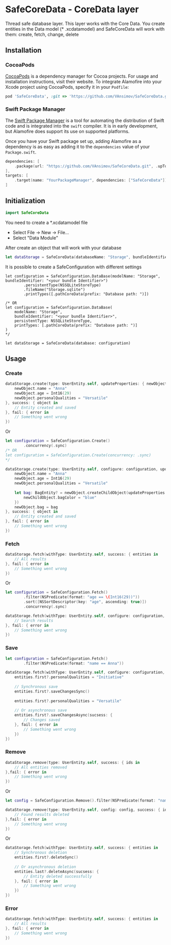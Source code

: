 # SafeCoreData - CoreData layer

Thread safe database layer. This layer works with the Core Data. You create entities in the Data model (* .xcdatamodel) and SafeCoreData will work with them: create, fetch, change, delete

## Installation

### CocoaPods

[CocoaPods](https://cocoapods.org) is a dependency manager for Cocoa projects. For usage and installation instructions, visit their website. To integrate Alamofire into your Xcode project using CocoaPods, specify it in your `Podfile`:

```ruby
pod 'SafeCoreData', :git => 'https://github.com/VAnsimov/SafeCoreData.git', :tag => '0.1.1'
```

### Swift Package Manager

The [Swift Package Manager](https://swift.org/package-manager/) is a tool for automating the distribution of Swift code and is integrated into the `swift` compiler. It is in early development, but Alamofire does support its use on supported platforms.

Once you have your Swift package set up, adding Alamofire as a dependency is as easy as adding it to the `dependencies` value of your `Package.swift`.

```swift
dependencies: [
    .package(url: "https://github.com/VAnsimov/SafeCoreData.git", .upToNextMajor(from: "0.1.1"))
],
targets: [
    .target(name: "YourPackageManager", dependencies: ["SafeCoreData"]),
]
```


## Initialization


```swift
import SafeCoreData
```

You need to create a *.xcdatamodel file
- Select File -> New -> File...
- Select "Data Module"

After сreate an object that will work with your database


```swift
let dataStorage = SafeCoreData(databaseName: "Storage", bundleIdentifier: "<your bundle Identifier>")
```

It is possible to create a SafeConfiguration with different settings

```swif
let configuration = SafeConfiguration.DataBase(modelName: "Storage", bundleIdentifier: "<your bundle Identifier>")
        .persistentType(NSSQLiteStoreType)
        .fileName("Storage.sqlite")
        .printTypes([.pathCoreData(prefix: "Database path: ")])

/* OR
let configuration = SafeConfiguration.DataBase(
    modelName: "Storage",
    bundleIdentifier: "<your bundle Identifier>",
    persistentType: NSSQLiteStoreType,
    printTypes: [.pathCoreData(prefix: "Database path: ")]
)
*/

let dataStorage = SafeCoreData(database: configuration)
```

## Usage

### Create

```swift
dataStorage.create(type: UserEntity.self, updateProperties: { newObject in
    newObject.name = "Anna"
    newObject.age = Int16(29)
    newObject.personalQualities = "Versatile"
}, success: { object in
    // Entity created and saved
}, fail: { error in 
    // Something went wrong
})
```

Or

```swift
let configuration = SafeConfiguration.Create()
        .concurrency(.sync)
/* OR
let configuration = SafeConfiguration.Create(concurrency: .sync) 
*/

dataStorage.create(type: UserEntity.self, configure: configuration, updateProperties: { newObject in
    newObject.name = "Anna"
    newObject.age = Int16(29)
    newObject.personalQualities = "Versatile"
    
    let bag: BagEntity? = newObject.createChildObject(updateProperties: { newChildObject in
        newChildObject.bagColor = "blue"
    })
    newObject.bag = bag
}, success: { object in
    // Entity created and saved
}, fail: { error in 
    // Something went wrong
})
```

### Fetch

```swift
dataStorage.fetch(withType: UserEntity.self, success: { entities in
    // All results
}, fail: { error in 
    // Something went wrong
})
```

Or

```swift
let configuration = SafeConfiguration.Fetch()
        .filter(NSPredicate(format: "age == \(Int16(29))"))
        .sort([NSSortDescriptor(key: "age", ascending: true)])
        .concurrency(.sync)

dataStorage.fetch(withType: UserEntity.self, configure: configuration, success: { entities in
    // Search results
}, fail: { error in 
    // Something went wrong
})
```

### Save


```swift
let configuration = SafeConfiguration.Fetch()
        .filter(NSPredicate(format: "name == Anna"))

dataStorage.fetch(withType: UserEntity.self, configure: configuration, success: { entities in
    entities.first?.personalQualities = "Initiative"
    
    // Synchronous save
    entities.first?.saveСhangesSync()
    
    entities.first?.personalQualities = "Versatile"
    
    // Or asynchronous save
    entities.first?.saveСhangesAsync(sucsess: {
        // Changes saved
    }, fail: { error in 
        // Something went wrong
    })
})
```


### Remove

```swift
dataStorage.remove(type: UserEntity.self, success: { ids in
    // All entities removed
},fail: { error in 
    // Something went wrong
})
```

Or

```swift
let config = SafeConfiguration.Remove().filter(NSPredicate(format: "name == Anna"))

dataStorage.remove(type: UserEntity.self, config: config, success: { ids in
    // Found results deleted
},fail: { error in 
    // Something went wrong
})
```

Or

```swift
dataStorage.fetch(withType: UserEntity.self, success: { entities in
    // Synchronous deletion
    entities.first?.deleteSync()
    
    // Or asynchronous deletion
    entities.last?.deleteAsync(sucsess: {
        // Entity deleted successfully
    }, fail: { error in
        // Something went wrong
    })
})
```

### Error

```swift
dataStorage.fetch(withType: UserEntity.self, success: { entities in
    // All results
}, fail: { error in 
    // Something went wrong
})
```
